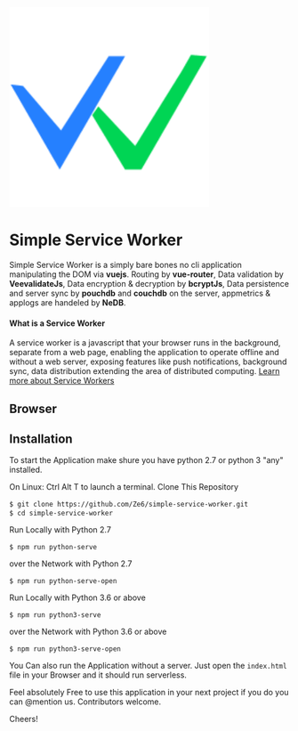 
<img width="359" alt="rename_screenshot" src="images/favicon-194x194.png">

# Simple Service Worker

Simple Service Worker is a simply bare bones no cli application manipulating the DOM via **vuejs**. Routing by **vue-router**, Data validation by **VeevalidateJs**, Data encryption & decryption by **bcryptJs**, Data persistence and server sync by **pouchdb** and **couchdb** on the server, appmetrics & applogs are handeled by **NeDB**.



#### What is a Service Worker
A service worker is a javascript that your browser runs in the background, separate from a web page, enabling the application to operate offline and without a web server, exposing features like push notifications, background sync, data distribution extending the area of distributed computing.
[Learn more about Service Workers](https://developers.google.com/web/fundamentals/primers/service-workers)

## Browser 


## Installation

To start the Application make shure you have python 2.7 or python 3 "any" installed.

On Linux:
Ctrl Alt T to launch a terminal.
Clone This Repository
```
$ git clone https://github.com/Ze6/simple-service-worker.git
$ cd simple-service-worker
```

Run Locally with Python 2.7
```
$ npm run python-serve 
```

over the Network with Python 2.7
```
$ npm run python-serve-open 
```

Run Locally with Python 3.6 or above
```
$ npm run python3-serve 
```

over the Network with Python 3.6 or above
```
$ npm run python3-serve-open 
```

You Can also run the Application without a server. Just open the ``index.html`` file in your Browser and it should run serverless.

Feel absolutely Free to use this application in your next project if you do you can @mention us. 
Contributors welcome.

Cheers!
